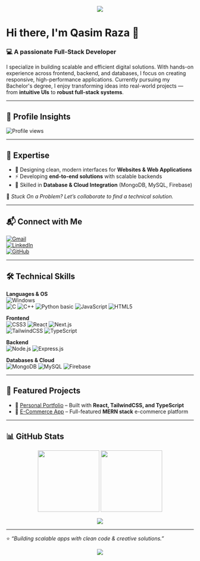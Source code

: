 <!-- Banner -->
<p align="center">
  <img src="https://capsule-render.vercel.app/api?type=waving&color=0:2563EB,100:7C3AED&height=180&section=header&text=Full-Stack%20Developer&fontSize=40&fontColor=fff&animation=fadeIn" />
</p>

# Hi there, I'm **Qasim Raza** 👋  
### 💻 A passionate **Full-Stack Developer**

I specialize in building scalable and efficient digital solutions. With hands-on experience across frontend, backend, and databases, I focus on creating responsive, high-performance applications. Currently pursuing my Bachelor's degree, I enjoy transforming ideas into real-world projects — from **intuitive UIs** to **robust full-stack systems**.  

---

## 👀 Profile Insights

<p align="left">
  <img src="https://komarev.com/ghpvc/?username=Qasimraza110&label=Profile%20Views&color=7C3AED&style=for-the-badge" alt="Profile views" />
</p>

---

## 🚀 Expertise
- 🎨 Designing clean, modern interfaces for **Websites & Web Applications**  
- ⚡ Developing **end-to-end solutions** with scalable backends  
- 🔗 Skilled in **Database & Cloud Integration** (MongoDB, MySQL, Firebase)  

📌 *Stuck On a Problem? Let’s collaborate to find a technical solution.*  

---

## 📬 Connect with Me

[![Gmail](https://img.shields.io/badge/Gmail-D14836?style=for-the-badge&logo=gmail&logoColor=white)](mailto:qasimraza110@gmail.com)  
[![LinkedIn](https://img.shields.io/badge/LinkedIn-0A66C2?style=for-the-badge&logo=linkedin&logoColor=white)](https://www.linkedin.com/in/sheikh-qasim-raza-328489225/)  
[![GitHub](https://img.shields.io/badge/GitHub-181717?style=for-the-badge&logo=github&logoColor=white)](https://github.com/Qasimraza110)  

---

## 🛠️ Technical Skills  

**Languages & OS**  
![Windows](https://img.shields.io/badge/Windows-0078D6?style=for-the-badge&logo=windows&logoColor=white)  
![C](https://img.shields.io/badge/C-1E90FF?style=for-the-badge&logo=c&logoColor=white) 
![C++](https://img.shields.io/badge/C++-00599C?style=for-the-badge&logo=cplusplus&logoColor=white) 
![Python basic](https://img.shields.io/badge/Python-14354C?style=for-the-badge&logo=python&logoColor=FFD43B) 
![JavaScript](https://img.shields.io/badge/JavaScript-F7DF1E?style=for-the-badge&logo=javascript&logoColor=000) 
![HTML5](https://img.shields.io/badge/HTML5-E34F26?style=for-the-badge&logo=html5&logoColor=white)

**Frontend**  
![CSS3](https://img.shields.io/badge/CSS3-254BDD?style=for-the-badge&logo=css3&logoColor=white) 
![React](https://img.shields.io/badge/React-0A192F?style=for-the-badge&logo=react&logoColor=61DAFB) 
![Next.js](https://img.shields.io/badge/Next.js-111111?style=for-the-badge&logo=nextdotjs&logoColor=white)  
![TailwindCSS](https://img.shields.io/badge/Tailwind_CSS-38B2AC?style=for-the-badge&logo=tailwind-css&logoColor=white) 
![TypeScript](https://img.shields.io/badge/TypeScript-007ACC?style=for-the-badge&logo=typescript&logoColor=white)

**Backend**  
![Node.js](https://img.shields.io/badge/Node.js-43853D?style=for-the-badge&logo=node.js&logoColor=white) 
![Express.js](https://img.shields.io/badge/Express.js-000000?style=for-the-badge&logo=express&logoColor=white) 

**Databases & Cloud**  
![MongoDB](https://img.shields.io/badge/MongoDB-023430?style=for-the-badge&logo=mongodb&logoColor=4EA94B) 
![MySQL](https://img.shields.io/badge/MySQL-005E86?style=for-the-badge&logo=mysql&logoColor=white) 
![Firebase](https://img.shields.io/badge/Firebase-181818?style=for-the-badge&logo=firebase&logoColor=FFCA28) 

---

## 📌 Featured Projects
- 🔹 [Personal Portfolio](https://qasim-raza.netlify.app/) – Built with **React, TailwindCSS, and TypeScript**  
- 🔹 [E-Commerce App](https://github.com/Qasimraza110/Evoloop-Shop-Mern-fullstack) – Full-featured **MERN stack** e-commerce platform  

---

## 📊 GitHub Stats  

<p align="center">
   <img src="https://github-readme-stats.vercel.app/api?username=Qasimraza110&show_icons=true&theme=radical&count_private=true" height="165" /> 
  <img src="https://github-readme-streak-stats.herokuapp.com/?user=Qasimraza110&theme=radical" height="165" />
</p>

<p align="center">
  <img src="https://github-readme-stats.vercel.app/api/top-langs/?username=Qasimraza110&layout=compact&theme=radical" />
</p>

---

⭐ *“Building scalable apps with clean code & creative solutions.”*  

<!-- Footer -->
<p align="center">
  <img src="https://capsule-render.vercel.app/api?type=waving&color=0:7C3AED,100:2563EB&height=120&section=footer"/>
</p>
